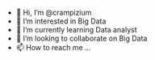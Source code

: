 - 👋 Hi, I’m @crampizium
- 👀 I’m interested in Big Data
- 🌱 I’m currently learning Data analyst 
- 💞️ I’m looking to collaborate on Big Data
- 📫 How to reach me ...

<!---
crampizium/crampizium is a ✨ special ✨ repository because its `README.md` (this file) appears on your GitHub profile.
You can click the Preview link to take a look at your changes.
--->
